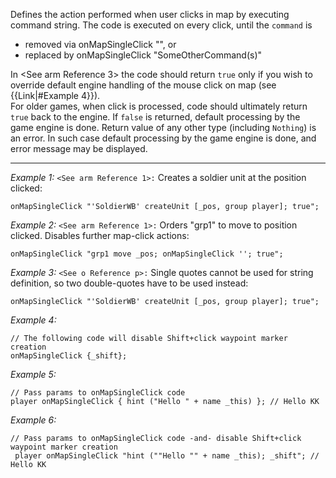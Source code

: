 Defines the action performed when user clicks in map by executing command string. The code is executed on every click, until the `command` is 
* removed via <sqf inline>onMapSingleClick ""</sqf>, or
* replaced by <sqf inline>onMapSingleClick "SomeOtherCommand(s)"</sqf>

In <See arm Reference 3> the code should return `true` only if you wish to override default engine handling of the mouse click on map (see {{Link|#Example 4}}).<br>
For older games, when click is processed, code should ultimately return `true` back to the engine. If `false` is returned, default processing by the game engine is done.
Return value of any other type (including `Nothing`) is an error. In such case default processing by the game engine is done, and error message may be displayed.


---
*Example 1:*
`<See arm Reference 1>:` Creates a soldier unit at the position clicked:

```sqf
onMapSingleClick "'SoldierWB' createUnit [_pos, group player]; true";
```

*Example 2:*
`<See arm Reference 1>:` Orders "grp1" to move to position clicked. Disables further map-click actions:

```sqf
onMapSingleClick "grp1 move _pos; onMapSingleClick ''; true";
```

*Example 3:*
`<See o Reference p>:` Single quotes cannot be used for string definition, so two double-quotes have to be used instead:

```sqf
onMapSingleClick "'SoldierWB' createUnit [_pos, group player]; true";
```

*Example 4:*
```sqf
// The following code will disable Shift+click waypoint marker creation
onMapSingleClick {_shift};
```

*Example 5:*
```sqf
// Pass params to onMapSingleClick code
player onMapSingleClick { hint ("Hello " + name _this) }; // Hello KK
```

*Example 6:*
```sqf
// Pass params to onMapSingleClick code -and- disable Shift+click waypoint marker creation
 player onMapSingleClick "hint (""Hello "" + name _this); _shift"; // Hello KK
```